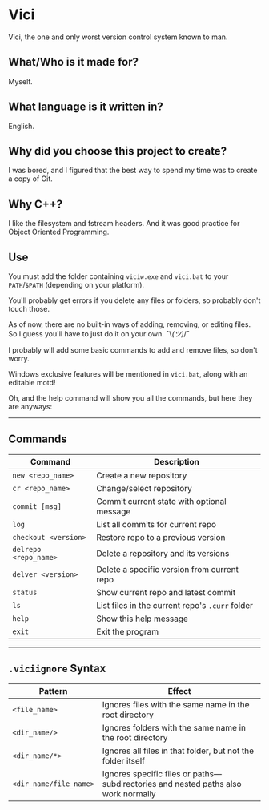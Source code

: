 # Vici

Vici, the one and only worst version control system known to man.

## What/Who is it made for?

Myself.

## What language is it written in?

English.

## Why did you choose this project to create?

I was bored, and I figured that the best way to spend my time was to create a copy of Git.

## Why C++?

I like the filesystem and fstream headers. And it was good practice for Object Oriented Programming.

## Use

You must add the folder containing `viciw.exe` and `vici.bat` to your `PATH`/`$PATH` (depending on your platform).

You'll probably get errors if you delete any files or folders, so probably don't touch those.

As of now, there are no built-in ways of adding, removing, or editing files. So I guess you'll have to just do it on your own. ¯\\_(ツ)_/¯

I probably will add some basic commands to add and remove files, so don't worry.

Windows exclusive features will be mentioned in `vici.bat`, along with an editable motd!

Oh, and the help command will show you all the commands, but here they are anyways:

---

## Commands

| Command                       | Description                                        |
|------------------------------|----------------------------------------------------|
| `new <repo_name>`            | Create a new repository                            |
| `cr <repo_name>`             | Change/select repository                           |
| `commit [msg]`               | Commit current state with optional message         |
| `log`                        | List all commits for current repo                  |
| `checkout <version>`         | Restore repo to a previous version                 |
| `delrepo <repo_name>`        | Delete a repository and its versions               |
| `delver <version>`           | Delete a specific version from current repo        |
| `status`                     | Show current repo and latest commit                |
| `ls`                         | List files in the current repo's `.curr` folder    |
| `help`                       | Show this help message                             |
| `exit`                       | Exit the program                                   |

---

## `.viciignore` Syntax

| Pattern                      | Effect                                                                              |
|-----------------------------|-------------------------------------------------------------------------------------|
| `<file_name>`               | Ignores files with the same name in the root directory                             |
| `<dir_name/>`               | Ignores folders with the same name in the root directory                           |
| `<dir_name/*>`              | Ignores all files in that folder, but not the folder itself                        |
| `<dir_name/file_name>`      | Ignores specific files or paths—subdirectories and nested paths also work normally |
